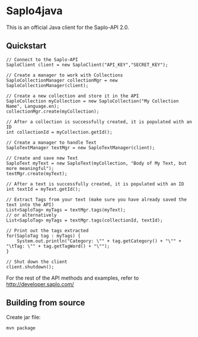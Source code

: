 Saplo4java
=======

This is an official Java client for the Saplo-API 2.0.

Quickstart
----------

    // Connect to the Saplo-API
    SaploClient client = new SaploClient("API_KEY","SECRET_KEY");

    // Create a manager to work with Collections
    SaploCollectionManager collectionMgr = new SaploCollectionManager(client);

    // Create a new collection and store it in the API
    SaploCollection myCollection = new SaploCollection("My Collection Name", Language.en);
    collectionMgr.create(myCollection);
    
    // After a collection is successfully created, it is populated with an ID 
    int collectionId = myCollection.getId();
    
	// Create a manager to handle Text
	SaploTextManager textMgr = new SaploTextManager(client);
	
	// Create and save new Text
	SaploText myText = new SaploText(myCollection, "Body of My Text, but more meaningful");
	textMgr.create(myText);
	
	// After a text is successfully created, it is populated with an ID
	int textId = myText.getId();
	    
    // Extract Tags from your text (make sure you have already saved the text into the API)
    List<SaploTag> myTags = textMgr.tags(myText);
    // or alternatively
    List<SaploTag> myTags = textMgr.tags(collectionId, textId);
    
    // Print out the tags extracted
    for(SaploTag tag : myTags) {
    	System.out.println("Category: \"" + tag.getCategory() + "\"" + "\tTag: \"" + tag.getTagWord() + "\"");
    }
    
    // Shut down the client
    client.shutdown();
        
For the rest of the API methods and examples, refer to http://developer.saplo.com/
    
    
Building from source
------------------

Create jar file:

    mvn package

